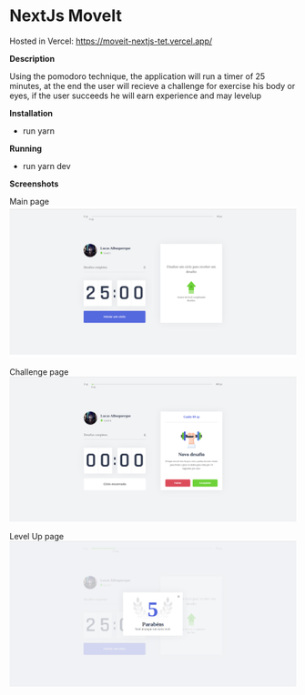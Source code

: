 # NextJs MoveIt
Hosted in Vercel: https://moveit-nextjs-tet.vercel.app/

**Description**

Using the pomodoro technique, the application will run a timer of 25 minutes, at the end the user will recieve a challenge for exercise his body or eyes, if the user succeeds he will earn experience and may levelup

**Installation**

* run yarn

**Running**

- run yarn dev

**Screenshots**

Main page
![Alt text](/main.png?raw=true "main page")

Challenge page
![Alt text](/challenge.png?raw=true "challenge page")

Level Up page
![Alt text](/levelup.png?raw=true "challenge page")
